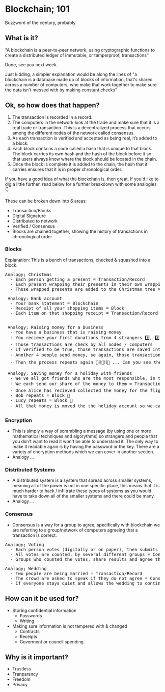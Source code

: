 # Blockchain; 101

Buzzword of the century, probably.

## What is it?

"A blockchain is a peer-to-peer network, using cryptographic functions to create a distributed ledger of immutable, or tamperproof, transactions"

Done, see you next week.

Just kidding, a simpler explanation would be along the lines of "a blockchain is a database made up of blocks of information, that's shared across a number of computers, who make that work together to make sure the data isn't messed with by making constant checks"

## Ok, so how does that happen?

1. The transaction is recorded in a record.
2. The computers in the network look at the trade and make sure that it is a real trade or transaction. This is a decentralized process that occurs among the different nodes of the network called consensus.
3. As each transaction is verified and accepted as being real, it’s added to a block.
4. Each block contains a code called a hash that is unique to that block. The block carries its own hash and the hash of the block before it so that users always know where the block should be located in the chain.
5. Once the block is complete it is added to the chain, the hash that it carries ensures that it is in proper chronological order.

If you have a good idea of what the blockchain is, then great. If you'd like to dig a little further, read below for a further breakdown with some analogies 👇

These can be broken down into 6 areas:

- Transaction/Blocks
- Digital Signature
- Distributed to network
- Verified / Consensus
- Blocks are chained together, showing the history of transactions in chronological order

### Blocks

Explanation:
This is a bunch of transactions, checked & squashed into a block.

<pre>
Analogy; Christmas
  - Each person getting a present = Transaction/Record
  - Each present wrapping their presents in their own wrapping paper (grandparents always use the same wrapping paper, every year 😅) = Block
  - Those wrapped presents are added to the Christmas tree = Blockchain 
</pre>

<pre>
 Analogy; Bank account
  - Your bank statement = Blockchain 
  - Receipt of all your shopping items = Block
  - Each item on that shopping receipt = Transaction/Record
 </pre>

 <pre>
 Analogy; Raising money for a business
  - You have a business that is raising money
  - You recieve your first donations from 4 strangers 1️⃣, 2️⃣, 3️⃣ & 4️⃣
  - Those transactions are check by all nodes / computers
  - If verified to be true, those transactions are saved into a block 🔢
  - Another 4 people send money, so again, those transactions are checked and another block is created to fit those new transactions 🔢⛓🔢
  - Then the process repeats again 🔢⛓🔢⛓🔢 ... Can you see the block & chains ... blockchain forming?
</pre>

<pre>
 Analogy; Saving money for a holiday with friends
  - We've all got friends who are the most responsible, in this example we'll name them Alice, Bob, Lucy & Alejandro. They're each responsible for collecting money for a different thing, let's say flights, hotel & activities.
  - We each send our share of the money to them = Transaction/Record 1️⃣, 2️⃣, 3️⃣ & 4️⃣
  - Once Alice has recieved collected the money for the flights she'll check and everyone has paid = Block 🔢 
  - Bob repeats = Block 🔢
  - Lucy repeats = Block 🔢 
  - All that money is moved the the holiday account so we can go on a great holiday ☀ 🍹 = Blockchain 🔢⛓🔢⛓🔢
</pre>

### Encryption

- This is simply a way of scrambling a message (by using one or more mathematical techniques and algorythms) so strangers and people that you don't want to read it won't be able to understand it. The only way to make it readable again is by having the password or the key. There are a variety of encryption methods which we can cover in another section.
- Analogy ...

### Distributed Systems

- A distributed system is a system that spread across smaller systems, meaning all of the power is not in one specific place, this means that it is much harder to hack / infiltrate these types of systems as you would have to take down all of the smaller systems and there could be many.
- Analogy ...

### Consensus

- Consensus is a way for a group to agree, specifically with blockchain we are referring to a group/network of computers agreeing that a transaction is correct.

<pre>
Analogy; Voting
  - Each person votes (digitally or on paper), then submits their vote = Transaction/Record
  - All votes are counted, by several different groups = Consensus method
  - Groups who counted the votes, share results and agree the numbers are correct = Consensus reached
</pre>

<pre>
Analogy; Wedding
  - Two people are being married = Transaction/Record
  - The crowd are asked to speak if they do not agree = Consensus method
  - If everyone stays quiet and allows the wedding to continue a non-verbal agreement has been reached = Consensus reached
</pre>

## How can it be used for?

- Storing confidential information
  - Passwords
  - Writing
- Making sure information is not tampered with & changed
  - Contracts
  - Receipts
  - Goverment or council spending

## Why is it important?

- Trustless
- Tranparancy
- Freedom
- Privacy
